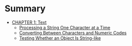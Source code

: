 # Summary

* [CHAPTER 1: Text](code/ch01/README.md)
   * [Processing a String One Character at a Time](code/ch01/markdown/01_processing_string_one_character_at_a_time.md)
   * [Converting Between Characters and Numeric Codes](code/ch01/markdown/02_converting_between_characters_and_numeric_codes.md)
   * [Testing Whether an Object Is String-like](code/ch01/markdown/03_keeping_the_last_n_items.md)
